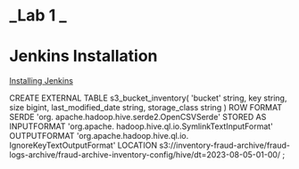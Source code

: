 # **_Lab 1 _**

# Jenkins Installation

[Installing Jenkins](https://www.jenkins.io/doc/book/installing/linux/)

CREATE EXTERNAL TABLE s3_bucket_inventory(
'bucket' string,
key string,
size bigint,
last_modified_date string,
storage_class string
)
ROW FORMAT SERDE 'org. apache.hadoop.hive.serde2.OpenCSVSerde'
STORED AS INPUTFORMAT 'org.apache. hadoop.hive.ql.io.SymlinkTextInputFormat'
OUTPUTFORMAT 'org.apache.hadoop.hive.ql.io. IgnoreKeyTextOutputFormat'
LOCATION s3://inventory-fraud-archive/fraud-logs-archive/fraud-archive-inventory-config/hive/dt=2023-08-05-01-00/ ;
